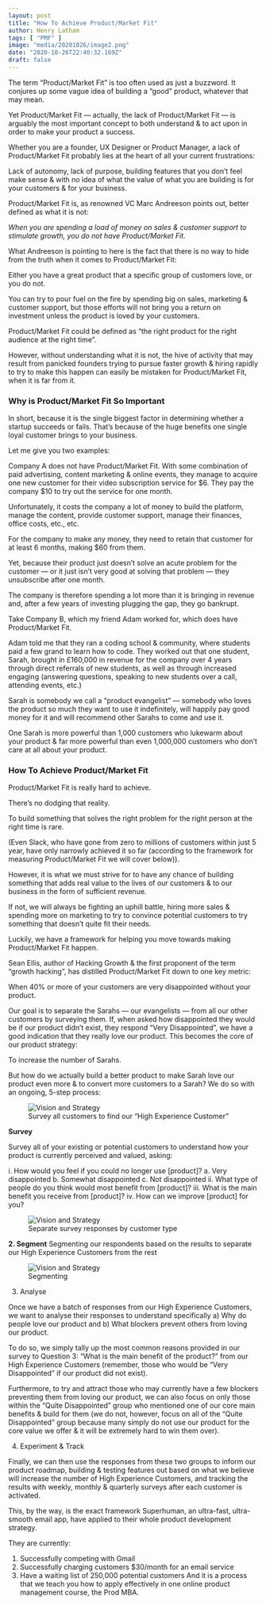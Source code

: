 ```yaml
---
layout: post
title: "How To Achieve Product/Market Fit"
author: Henry Latham
tags: [ "PMF" ]
image: "media/20201026/image2.png"
date: "2020-10-26T22:40:32.169Z"
draft: false
---
```


The term “Product/Market Fit” is too often used as just a buzzword. It conjures up some vague idea of building a “good” product, whatever that may mean.

Yet Product/Market Fit — actually, the lack of Product/Market Fit — is arguably the most important concept to both understand & to act upon in order to make your product a success.

Whether you are a founder, UX Designer or Product Manager, a lack of Product/Market Fit probably lies at the heart of all your current frustrations:

Lack of autonomy, lack of purpose, building features that you don’t feel make sense & with no idea of what the value of what you are building is for your customers & for your business.

Product/Market Fit is, as renowned VC Marc Andreeson points out, better defined as what it is not:

*When you are spending a load of money on sales & customer support to stimulate growth, you do not have Product/Market Fit.*

What Andreeson is pointing to here is the fact that there is no way to hide from the truth when it comes to Product/Market Fit:

Either you have a great product that a specific group of customers love, or you do not.

You can try to pour fuel on the fire by spending big on sales, marketing & customer support, but those efforts will not bring you a return on investment unless the product is loved by your customers.

Product/Market Fit could be defined as “the right product for the right audience at the right time”.

However, without understanding what it is not, the hive of activity that may result from panicked founders trying to pursue faster growth & hiring rapidly to try to make this happen can easily be mistaken for Product/Market Fit, when it is far from it.


### Why is Product/Market Fit So Important

In short, because it is the single biggest factor in determining whether a startup succeeds or fails.
That’s because of the huge benefits one single loyal customer brings to your business.

Let me give you two examples:

Company A does not have Product/Market Fit. With some combination of paid advertising, content marketing & online events, they manage to acquire one new customer for their video subscription service for $6. They pay the company $10 to try out the service for one month.

Unfortunately, it costs the company a lot of money to build the platform, manage the content, provide customer support, manage their finances, office costs, etc., etc.

For the company to make any money, they need to retain that customer for at least 6 months, making $60 from them.

Yet, because their product just doesn’t solve an acute problem for the customer — or it just isn’t very good at solving that problem — they unsubscribe after one month.

The company is therefore spending a lot more than it is bringing in revenue and, after a few years of investing plugging the gap, they go bankrupt.

Take Company B, which my friend Adam worked for, which does have Product/Market Fit.

Adam told me that they ran a coding school & community, where students paid a few grand to learn how to code. They worked out that one student, Sarah, brought in £160,000 in revenue for the company over 4 years through direct referrals of new students, as well as through increased engaging (answering questions, speaking to new students over a call, attending events, etc.)

Sarah is somebody we call a “product evangelist” — somebody who loves the product so much they want to use it indefinitely, will happily pay good money for it and will recommend other Sarahs to come and use it.

One Sarah is more powerful than 1,000 customers who lukewarm about your product & far more powerful than even 1,000,000 customers who don’t care at all about your product.


### How To Achieve Product/Market Fit

Product/Market Fit is really hard to achieve.

There’s no dodging that reality.

To build something that solves the right problem for the right person at the right time is rare.

(Even Slack, who have gone from zero to millions of customers within just 5 year, have only narrowly achieved it so far (according to the framework for measuring Product/Market Fit we will cover below)).

However, it is what we must strive for to have any chance of building something that adds real value to the lives of our customers & to our business in the form of sufficient revenue.

If not, we will always be fighting an uphill battle, hiring more sales & spending more on marketing to try to convince potential customers to try something that doesn’t quite fit their needs.

Luckily, we have a framework for helping you move towards making Product/Market Fit happen.

Sean Ellis, author of Hacking Growth & the first proponent of the term “growth hacking”, has distilled Product/Market Fit down to one key metric:

When 40% or more of your customers are very disappointed without your product.

Our goal is to separate the Sarahs — our evangelists — from all our other customers by surveying them. If, when asked how disappointed they would be if our product didn’t exist, they respond “Very Disappointed”, we have a good indication that they really love our product.
This becomes the core of our product strategy:

To increase the number of Sarahs.

But how do we actually build a better product to make Sarah love our product even more & to convert more customers to a Sarah?
We do so with an ongoing, 5-step process:

<figure class="" style="min-width: 100%;">
	<img src="./media/20201026/image2.png" alt="Vision and Strategy">
	<figcaption>Survey all customers to find our “High Experience Customer”</figcaption>
</figure>

**Survey**

Survey all of your existing or potential customers to understand how your product is currently perceived and valued, asking:

i. How would you feel if you could no longer use [product]?
  a. Very disappointed
  b. Somewhat disappointed
  c. Not disappointed
ii. What type of people do you think would most benefit from [product]?
iii. What is the main benefit you receive from [product]?
iv. How can we improve [product] for you?


<figure class="" style="min-width: 100%;">
	<img src="./media/20201026/image3.png" alt="Vision and Strategy">
	<figcaption>Separate survey responses by customer type</figcaption>
</figure>


**2. Segment**
Segmenting our respondents based on the results to separate our High Experience Customers from the rest

<figure class="" style="min-width: 100%;">
	<img src="./media/20201026/image4.png" alt="Vision and Strategy">
	<figcaption>Segmenting</figcaption>
</figure>

3. Analyse

Once we have a batch of responses from our High Experience Customers, we want to analyse their responses to understand specifically a) Why do people love our product and b) What blockers prevent others from loving our product.

To do so, we simply tally up the most common reasons provided in our survey to Question 3: “What is the main benefit of the product?” from our High Experience Customers (remember, those who would be “Very Disappointed” if our product did not exist).

Furthermore, to try and attract those who may currently have a few blockers preventing them from loving our product, we can also focus on only those within the “Quite Disappointed” group who mentioned one of our core main benefits & build for them (we do not, however, focus on all of the “Quite Disappointed” group because many simply do not use our product for the core value we offer & it will be extremely hard to win them over).

4. Experiment & Track

Finally, we can then use the responses from these two groups to inform our product roadmap, building & testing features out based on what we believe will increase the number of High Experience Customers, and tracking the results with weekly, monthly & quarterly surveys after each customer is activated.


This, by the way, is the exact framework Superhuman, an ultra-fast, ultra-smooth email app, have applied to their whole product development strategy.

They are currently:

1. Successfully competing with Gmail
2. Successfully charging customers $30/month for an email service
3. Have a waiting list of 250,000 potential customers
And it is a process that we teach you how to apply effectively in one online product management course, the Prod MBA.
